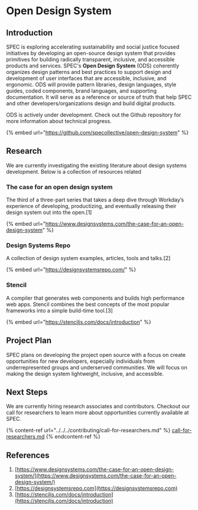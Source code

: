 # Open Design System

## Introduction

SPEC is exploring accelerating sustainability and social justice focused initiatives by developing an open-source design system that provides primitives for building radically transparent, inclusive, and accessible products and services. SPEC's **Open Design System** (ODS) coherently organizes design patterns and best practices to support design and development of user interfaces that are accessible, inclusive, and ergonomic. ODS will provide pattern libraries, design languages, style guides, coded components, brand languages, and supporting documentation. It will serve as a reference or source of truth that help SPEC and other developers/organizations design and build digital products.

ODS is actively under development. Check out the Github repository for more information about technical progress.

{% embed url="https://github.com/specollective/open-design-system" %}

## Research

We are currently investigating the existing literature about design systems development. Below is a collection of resources related&#x20;

### The case for an open design system

The third of a three-part series that takes a deep dive through Workday’s experience of developing, productizing, and eventually releasing their design system out into the open.\[1]

{% embed url="https://www.designsystems.com/the-case-for-an-open-design-system" %}

### Design Systems Repo

A collection of design system examples, articles, tools and talks.\[2]

{% embed url="https://designsystemsrepo.com/" %}

### Stencil

A compiler that generates web components and builds high performance web apps. Stencil combines the best concepts of the most popular frameworks into a simple build-time tool.\[3]

{% embed url="https://stenciljs.com/docs/introduction" %}

## Project Plan

SPEC plans on developing the project open source with a focus on create opportunities for new developers, especially individuals from underrepresented groups and underserved communities. We will focus on making the design system lightweight, inclusive, and accessible.

## Next Steps

We are currently hiring research associates and contributors. Checkout our call for researchers to learn more about opportunities currently available at SPEC.&#x20;

{% content-ref url="../../../contributing/call-for-researchers.md" %}
[call-for-researchers.md](../../../contributing/call-for-researchers.md)
{% endcontent-ref %}

## References

1. [https://www.designsystems.com/the-case-for-an-open-design-system/](https://www.designsystems.com/the-case-for-an-open-design-system/)
2. [https://designsystemsrepo.com](https://designsystemsrepo.com)
3. [https://stenciljs.com/docs/introduction](https://stenciljs.com/docs/introduction)



